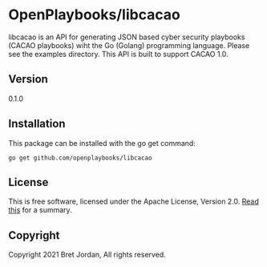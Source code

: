 # OpenPlaybooks/libcacao

libcacao is an API for generating JSON based cyber security playbooks
(CACAO playbooks) wiht the Go (Golang) programming language. Please see the
examples directory. This API is built to support CACAO 1.0. 

## Version 
0.1.0

## Installation

This package can be installed with the go get command:

```
go get github.com/openplaybooks/libcacao
```

## License

This is free software, licensed under the Apache License, Version 2.0.
[Read this](https://tldrlegal.com/license/apache-license-2.0-(apache-2.0)) for
a summary.


## Copyright

Copyright 2021 Bret Jordan, All rights reserved.
